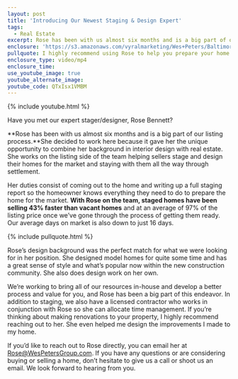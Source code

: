 ```yaml
---
layout: post
title: 'Introducing Our Newest Staging & Design Expert'
tags:
  - Real Estate
excerpt: Rose has been with us almost six months and is a big part of our listing process. She decided to work here because it gave her the unique opportunity to combine her background in interior design with real estate.
enclosure: 'https://s3.amazonaws.com/vyralmarketing/Wes+Peters/Baltimore+Metro+Real+Estate-+Introducing+Rose.mp4'
pullquote: I highly recommend using Rose to help you prepare your home for the market.
enclosure_type: video/mp4
enclosure_time:
use_youtube_image: true
youtube_alternate_image:
youtube_code: QTxIsx1VMBM
---
```



{% include youtube.html %}

Have you met our expert stager/designer, Rose Bennett?

**Rose has been with us almost six months and is a big part of our listing process.**She decided to work here because it gave her the unique opportunity to combine her background in interior design with real estate. She works on the listing side of the team helping sellers stage and design their homes for the market and staying with them all the way through settlement.

Her duties consist of coming out to the home and writing up a full staging report so the homeowner knows everything they need to do to prepare the home for the market. **With Rose on the team, staged homes have been selling 43% faster than vacant homes** and at an average of 97% of the listing price once we’ve gone through the process of getting them ready. Our average days on market is also down to just 16 days.

{% include pullquote.html %}

Rose’s design background was the perfect match for what we were looking for in her position. She designed model homes for quite some time and has a great sense of style and what’s popular now within the new construction community. She also does design work on her own.

We’re working to bring all of our resources in-house and develop a better process and value for you, and Rose has been a big part of this endeavor. In addition to staging, we also have a licensed contractor who works in conjunction with Rose so she can allocate time management. If you’re thinking about making renovations to your property, I highly recommend reaching out to her. She even helped me design the improvements I made to my home.

If you’d like to reach out to Rose directly, you can email her at Rose@WesPetersGroup.com. If you have any questions or are considering buying or selling a home, don’t hesitate to give us a call or shoot us an email. We look forward to hearing from you.